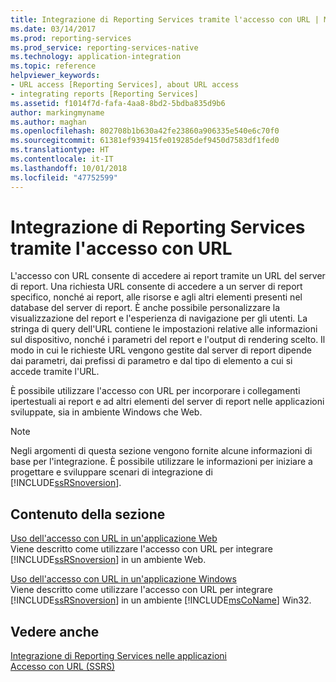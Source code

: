 ```yaml
---
title: Integrazione di Reporting Services tramite l'accesso con URL | Microsoft Docs
ms.date: 03/14/2017
ms.prod: reporting-services
ms.prod_service: reporting-services-native
ms.technology: application-integration
ms.topic: reference
helpviewer_keywords:
- URL access [Reporting Services], about URL access
- integrating reports [Reporting Services]
ms.assetid: f1014f7d-fafa-4aa8-8bd2-5bdba835d9b6
author: markingmyname
ms.author: maghan
ms.openlocfilehash: 802708b1b630a42fe23860a906335e540e6c70f0
ms.sourcegitcommit: 61381ef939415fe019285def9450d7583df1fed0
ms.translationtype: HT
ms.contentlocale: it-IT
ms.lasthandoff: 10/01/2018
ms.locfileid: "47752599"
---
```

# <a name="integrating-reporting-services-using-url-access"></a>Integrazione di Reporting Services tramite l'accesso con URL
  L'accesso con URL consente di accedere ai report tramite un URL del server di report. Una richiesta URL consente di accedere a un server di report specifico, nonché ai report, alle risorse e agli altri elementi presenti nel database del server di report. È anche possibile personalizzare la visualizzazione del report e l'esperienza di navigazione per gli utenti. La stringa di query dell'URL contiene le impostazioni relative alle informazioni sul dispositivo, nonché i parametri del report e l'output di rendering scelto. Il modo in cui le richieste URL vengono gestite dal server di report dipende dai parametri, dai prefissi di parametro e dal tipo di elemento a cui si accede tramite l'URL.  
  
 È possibile utilizzare l'accesso con URL per incorporare i collegamenti ipertestuali ai report e ad altri elementi del server di report nelle applicazioni sviluppate, sia in ambiente Windows che Web.  
  
> [!NOTE]  
>  Negli argomenti di questa sezione vengono fornite alcune informazioni di base per l'integrazione. È possibile utilizzare le informazioni per iniziare a progettare e sviluppare scenari di integrazione di [!INCLUDE[ssRSnoversion](../../includes/ssrsnoversion-md.md)].  
  
## <a name="in-this-section"></a>Contenuto della sezione  
 [Uso dell'accesso con URL in un'applicazione Web](../../reporting-services/application-integration/integrating-reporting-services-using-url-access-web-application.md)  
 Viene descritto come utilizzare l'accesso con URL per integrare [!INCLUDE[ssRSnoversion](../../includes/ssrsnoversion-md.md)] in un ambiente Web.  
  
 [Uso dell'accesso con URL in un'applicazione Windows](../../reporting-services/application-integration/integrating-reporting-services-using-url-access-windows-application.md)  
 Viene descritto come utilizzare l'accesso con URL per integrare [!INCLUDE[ssRSnoversion](../../includes/ssrsnoversion-md.md)] in un ambiente [!INCLUDE[msCoName](../../includes/msconame-md.md)] Win32.  
  
## <a name="see-also"></a>Vedere anche  
 [Integrazione di Reporting Services nelle applicazioni](../../reporting-services/application-integration/integrating-reporting-services-into-applications.md)   
 [Accesso con URL &#40;SSRS&#41;](../../reporting-services/url-access-ssrs.md)  
  
  
